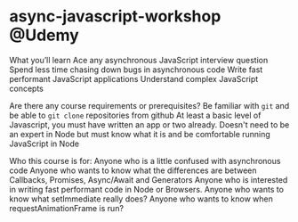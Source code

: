 # async-javascript-workshop @Udemy

What you’ll learn
Ace any asynchronous JavaScript interview question
Spend less time chasing down bugs in asynchronous code
Write fast performant JavaScript applications
Understand complex JavaScript concepts

Are there any course requirements or prerequisites?
Be familiar with `git` and be able to `git clone` repositories from github
At least a basic level of Javascript, you must have written an app or two already.
Doesn't need to be an expert in Node but must know what it is and be comfortable running JavaScript in Node

Who this course is for:
Anyone who is a little confused with asynchronous code
Anyone who wants to know what the differences are between Callbacks, Promises, Async/Await and Generators
Anyone who is interested in writing fast performant code in Node or Browsers.
Anyone who wants to know what setImmediate really does?
Anyone who wants to know when requestAnimationFrame is run?
